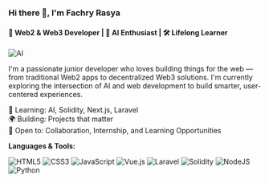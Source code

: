 ### Hi there 👋, I'm Fachry Rasya
#### 🚀 Web2 & Web3 Developer | 🤖 AI Enthusiast | 🛠️ Lifelong Learner

![AI](https://media4.giphy.com/media/v1.Y2lkPTc5MGI3NjExcDl6Y3QwamZvZmJuaWZscDE0NHB5aTBxbmgzamFtcjBpZHl2bmRkNSZlcD12MV9pbnRlcm5hbF9naWZfYnlfaWQmY3Q9Zw/tczJoRU7XwBS8/giphy.gif)

I'm a passionate junior developer who loves building things for the web — from traditional Web2 apps to decentralized Web3 solutions. I'm currently exploring the intersection of AI and web development to build smarter, user-centered experiences.

🧠 Learning: AI, Solidity, Next.js, Laravel  
🌍 Building: Projects that matter  
🤝 Open to: Collaboration, Internship, and Learning Opportunities

**Languages & Tools:**

![HTML5](https://img.shields.io/badge/Html5-%23E34F26.svg?style=flat&logo=Html5&logoColor=white)
![CSS3](https://img.shields.io/badge/Css3-%231572B6.svg?style=flat&logo=css3&logoColor=white)
![JavaScript](https://img.shields.io/badge/Javascript-%23F7DF1E.svg?style=flat&logo=Javascript&logoColor=black)
![Vue.js](https://img.shields.io/badge/Vuejs-%2335495e.svg?style=flat&logo=vue.js&logoColor=4FC08D)
![Laravel](https://img.shields.io/badge/Laravel-%23FF2D20.svg?style=flat&logo=Laravel&logoColor=white)
![Solidity](https://img.shields.io/badge/Solidity-%23363636.svg?style=flat&logo=Solidity&logoColor=white)
![NodeJS](https://img.shields.io/badge/Node.js-%2343853D.svg?style=flat&logo=Node.js&logoColor=white)
![Python](https://img.shields.io/badge/Python-%2314354C.svg?style=flat&logo=Python&logoColor=white)
